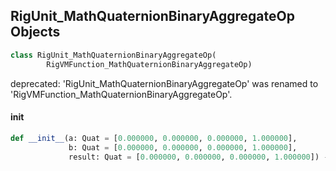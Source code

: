 ## RigUnit_MathQuaternionBinaryAggregateOp Objects

```python
class RigUnit_MathQuaternionBinaryAggregateOp(
        RigVMFunction_MathQuaternionBinaryAggregateOp)
```

deprecated: 'RigUnit_MathQuaternionBinaryAggregateOp' was renamed to 'RigVMFunction_MathQuaternionBinaryAggregateOp'.

<a id="unreal.RigUnit_MathQuaternionBinaryAggregateOp.__init__"></a>

#### __init__

```python
def __init__(a: Quat = [0.000000, 0.000000, 0.000000, 1.000000],
             b: Quat = [0.000000, 0.000000, 0.000000, 1.000000],
             result: Quat = [0.000000, 0.000000, 0.000000, 1.000000]) -> None
```

<a id="unreal.RigVMFunction_MathQuaternionMake"></a>